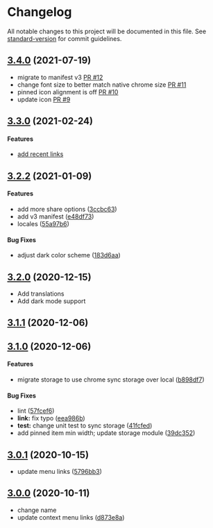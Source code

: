# Changelog

All notable changes to this project will be documented in this file. See [standard-version](https://github.com/conventional-changelog/standard-version) for commit guidelines.

## [3.4.0](https://github.com/MobileFirstLLC/shortcuts-for-chrome/compare/v3.3.0...v3.4.0) (2021-07-19)

* migrate to manifest v3 [PR #12](https://github.com/MobileFirstLLC/shortcuts-for-chrome/pull/12)
* change font size to better match native chrome size [PR #11](https://github.com/MobileFirstLLC/shortcuts-for-chrome/pull/11)
* pinned icon alignment is off [PR #10](https://github.com/MobileFirstLLC/shortcuts-for-chrome/pull/10)
* update icon [PR #9](https://github.com/MobileFirstLLC/shortcuts-for-chrome/pull/9)

## [3.3.0](https://github.com/MobileFirstLLC/shortcuts-for-chrome/compare/v3.2.2...v3.3.0) (2021-02-24)

#### Features

* [add recent links](https://github.com/MobileFirstLLC/shortcuts-for-chrome/pull/7)

## [3.2.2](https://github.com/MobileFirstLLC/shortcuts-for-chrome/compare/v3.2.1...v3.2.2) (2021-01-09)

#### Features

* add more share options ([3ccbc63](https://github.com/MobileFirstLLC/shortcuts-for-chrome/commit/3ccbc63cd09d587dda5eb91244c62f9cefd1b315))
* add v3 manifest ([e48df73](https://github.com/MobileFirstLLC/shortcuts-for-chrome/commit/e48df73c30e6cbd14141648e33194923788a2d4d))
* locales ([55a97b6](https://github.com/MobileFirstLLC/shortcuts-for-chrome/commit/55a97b64f92fa418efdd5191dde4d6d932555694))

#### Bug Fixes

* adjust dark color scheme ([183d6aa](https://github.com/MobileFirstLLC/shortcuts-for-chrome/commit/183d6aaaeb63b2bd2353865222397064b7922008))

## [3.2.0](https://github.com/MobileFirstLLC/shortcuts-for-chrome/compare/v3.1.1...v3.2.0) (2020-12-15)

* Add translations
* Add dark mode support

## [3.1.1](https://github.com/MobileFirstLLC/shortcuts-for-chrome/compare/v3.1.0...v3.1.1) (2020-12-06)

## [3.1.0](https://github.com/MobileFirstLLC/shortcuts-for-chrome/compare/v3.0.1...v3.1.0) (2020-12-06)

#### Features

* migrate storage to use chrome sync storage over local ([b898df7](https://github.com/MobileFirstLLC/shortcuts-for-chrome/commit/b898df7710a55669e857bc6cee9c56aff416a54a))

#### Bug Fixes

* lint ([57fcef6](https://github.com/MobileFirstLLC/shortcuts-for-chrome/commit/57fcef6b285f2268c99ad33f3b7e96c57111ef3b))
* **link:** fix typo ([eea986b](https://github.com/MobileFirstLLC/shortcuts-for-chrome/commit/eea986bdf45e875c48146823a4fb11217e667a9b))
* **test:** change unit test to sync storage ([41fcfed](https://github.com/MobileFirstLLC/shortcuts-for-chrome/commit/41fcfedc93ab24794d292e98512afa547f632ad5))
* add pinned item min width; update storage module ([39dc352](https://github.com/MobileFirstLLC/shortcuts-for-chrome/commit/39dc352b6c02741d55c4e8410f6a3d5c44049dc8))

## [3.0.1](https://github.com/MobileFirstLLC/shortcuts-for-chrome/compare/v3.0.0...v3.0.1) (2020-10-15)

* update menu links ([5796bb3](https://github.com/MobileFirstLLC/shortcuts-for-chrome/commit/5796bb37d8cbecdb0287d5c7779bc331da649d07))

## [3.0.0](https://github.com/MobileFirstLLC/shortcuts-for-chrome/compare/v2.3.1-major.0...v3.0.0) (2020-10-11)

* change name
* update context menu links ([d873e8a](https://github.com/MobileFirstLLC/shortcuts-for-chrome/commit/d873e8adf3f6da2e30905c6a467c21227f6c6cf9))
